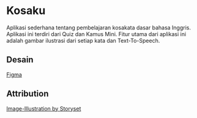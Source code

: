 # Kosaku
Aplikasi sederhana tentang pembelajaran kosakata dasar bahasa Inggris. Aplikasi ini terdiri dari Quiz dan Kamus Mini. Fitur utama dari aplikasi ini adalah gambar ilustrasi dari setiap kata dan Text-To-Speech.

## Desain
[Figma](https://www.figma.com/file/TEcdLQAqZCdNi1pzbq4tKi/Kosaku?node-id=0%3A1)

## Attribution
[Image-Illustration by Storyset](https://storyset.com/)
